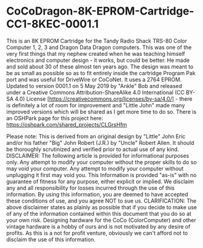 # CoCoDragon-8K-EPROM-Cartridge-CC1-8KEC-0001.1
This is an 8K EPROM Cartridge for the Tandy Radio Shack TRS-80 Color Computer 1, 2, 3 and Dragon Data Dragon computers. This was one of the very first things that my nephew created when he was teaching himself electronics and computer design - it works, but could be better. He made and sold about 30 of these almost ten years ago. The design was meant to be as small as possible so as to fit entirely inside the cartridge Program Pak port and was useful for DriveWire or CoCoNet. It uses a 2764 EPROM. Updated to version 0001.1 on 5 May 2019 by "Ankle" Bob and released under a Creative Commons Attribution-ShareAlike 4.0 International (CC BY-SA 4.0) License [https://creativecommons.org/licenses/by-sa/4.0/] - there is definitely a lot of room for improvement and "Little John" made many improved versions which will be shared as I get more time to do so. There is an OSHPark page for this project here: https://oshpark.com/shared_projects/CLGrsHfm


Please note: This is derived from an original design by "Little" John Eric and/or his father "Big" John Robert (J.R.) by "Uncle" Robert Allen. It should be thoroughly scrutinized and verified prior to actual use of any kind. DISCLAIMER: The following article is provided for informational purposes only. Any attempt to modify your computer without the proper skills to do so may void your computer. Any attempt to modify your computer without unplugging it first may void you. This Information is provided "as-is" with no guarantee of fitness for any purpose, either explicit or implied. We disclaim any and all responsibility for losses incurred through the use of this information. By using this information, you are deemed to have accepted these conditions of use, and you agree NOT to sue us. CLARIFICATION: The above disclaimer states as plainly as possible that if you decide to make use of any of the information contained within this document that you do so at your own risk. Designing hardware for the CoCo (ColorComputer) and other vintage hardware is a hobby of ours and is not motivated by any desire of profits. As this is a not for profit venture, obviously we can't afford not to disclaim the use of this information.
